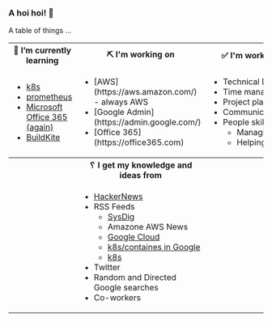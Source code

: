 ### A hoi hoi! 👋

A table of things ...

<table>
    <tr>
        <th>🌱 I’m currently learning</th>
        <th>⛏ I'm working on</th>
        <th>✅ I'm working to improve on</th>
    </tr>
    <tr>
        <td>
            <ul>
                <li><a href="https://kubernetes.io/">k8s</a></li>
                <li><a href="https://prometheus.io/">prometheus</a></li>
                <li><a href="https://office365.com">Microsoft Office 365 (again)</a></li>
                <li><a href="https://buildkite.com">BuildKite</a></li>
            </ul>
        </td>
        <td>
            <ul>
                <li>[AWS](https://aws.amazon.com/) - always AWS</li>
                <li>[Google Admin](https://admin.google.com/)</li>
                <li>[Office 365](https://office365.com)</li>
            </ul>
        </td>
        <td>
            <ul>
                <li>Technical Documentation</li>
                <li>Time management</li>
                <li>Project planning</li
                ><li>Communication</li>
                <li>People skills<ul>
                <li>Managing</li>
                <li>Helping/mentoring/coaching</li>
            </ul>
        </td>
    </tr>
    <tr>
        <th>&nbsp;</th>
        <th>␦ I get my knowledge and ideas from</th>
        <th>&nbsp;</th>
    </tr>
    <tr>
        <td>&nbsp;</td>
        <td>
            <ul>
                <li><a href="https://news.ycombinator.com/">HackerNews</a></li>
                <li>
                    RSS Feeds
                    <ul>
                        <li><a href="http://fetchrss.com/rss/5b4e9e358a93f8cc058b4567960404014.xml">SysDig</a></li>
                        <li><a href="https://aws.amazon.com/new/feed/"></a>Amazone AWS News</li>
                        <li><a href="https://cloudblog.withgoogle.com/rss/">Google Cloud</a></li>
                        <li><a href="https://cloudblog.withgoogle.com/products/containers-kubernetes/rss/">k8s/containes in Google</a></li>
                        <li><a href="https://kubernetes.io/feed.xml">k8s</a></li>
                    </ul>
                </li>
                <li>Twitter</li>
                <li>Random and Directed Google searches</li>
                <li>Co-workers</li>
            </ul>
        </td>
        <td>&nbsp;</td>
    </tr>
</table>
<!--
**pgmac/pgmac** is a ✨ _special_ ✨ repository because its `README.md` (this file) appears on your GitHub profile.

Here are some ideas to get you started:

- 😄 Pronouns: me/us
- 👯 I’m looking to collaborate on ...
- 🤔 I’m looking for help with ...
- 💬 Ask me about ...
- 📫 How to reach me: ...
- ⚡ Fun fact: ...
-->

### Articles I've added to my [GetPocket](https://getpocket.com/) list

* [Open Source Security Foundation (OpenSSF)](https://openssf.org/)
* [Focalboard: Open source alternative to Trello, Asana, and Notion](https://www.focalboard.com/)
* [security.txt: Proposed standard for defining security policies](https://securitytxt.org/)
* [Track your family calendar with a Raspberry Pi and a low-power display](https://opensource.com/article/21/3/family-calendar-raspberry-pi)
* [5 Steps to Successful DevOps Culture](https://devops.com/five-steps-to-successful-devops-culture/)
* [Sponsor authelia/authelia](https://github.com/authelia/authelia)
* [Testing HashiCorp Terraform](https://www.hashicorp.com/blog/testing-hashicorp-terraform)
* [www.supermicro.com - /wftp/driver/VGA/ASPEED/](https://www.supermicro.com/wdl/driver/VGA/ASPEED/)
* [Multi-User Dungeons (MUDs): What Are They? And How to Play](https://medium.com/@williamson.f93/multi-user-dungeons-muds-what-are-they-and-how-to-play-af3ec0f29f4a)
* [Rich](https://github.com/willmcgugan/rich)

### My Blog Posts

* [Windows Server Virtual Interface with a configured VLAN with a custom MAC](https://pgmac.net.au/technology/2019/12/23/windows-vlan.html)
* [The Source](https://pgmac.net.au/technology/2019/02/25/the-source.html)
* [AWS Internet access from a Private subnet](https://pgmac.net.au/technology/2018/09/03/aws-internet-private-subnets.html)
* [Quick SSL/TLS certificate check](https://pgmac.net.au/technology/2018/04/09/ssl-tls-check.html)
* [Think Feel Love Believe](https://pgmac.net.au/family/2017/11/03/think-feel-love-believe.html)
* [How-To extend a Logical Volume using LVM on Linux](https://pgmac.net.au/technology/2017/11/02/lmv-extend.html)
* [Manual cert-bot renewals for certificates hosted on a Sophos UTM](https://pgmac.net.au/technology/2017/08/30/cert-bot-renewal-sophos-utm.html)
* [History](https://pgmac.net.au/language/2017/08/19/history.html)
* [The hiccup cure](https://pgmac.net.au/no%20laughing%20matter/2017/05/28/the-hiccup-cure.html)
* [JVC Everio MOD files to MPG](https://pgmac.net.au/technology/2015/03/18/jvc-everio-mod-to-mpg.html)

### Things I'm star-ing

* [malwoverview](https://github.com/alexandreborges/malwoverview)
  Malwoverview is a first response tool used for threat hunting and offers intel information from Virus Total, Hybrid Analysis, URLHaus, Polyswarm, Malshare, Alien Vault, Malpedia, ThreatCrowd, Valhalla, Malware Bazaar, ThreatFox and it is able to scan Android devices against VT and HA.
* [wg-best-practices-os-developers](https://github.com/ossf/wg-best-practices-os-developers)
  The Best Practices for OSS Developers working group is dedicated to raising awareness and education of secure code best practices for open source developers.
* [aws-vault](https://github.com/99designs/aws-vault)
  A vault for securely storing and accessing AWS credentials in development environments
* [kspan](https://github.com/weaveworks-experiments/kspan)
  Turning Kubernetes Events into spans
* [Docker-OSX](https://github.com/sickcodes/Docker-OSX)
  Run Mac in a Docker! Run near native OSX-KVM in Docker! X11 Forwarding! CI/CD for OS X!
* [vim-clutch](https://github.com/alevchuk/vim-clutch)
  A hardware pedal for improved text editing in Vim
* [eks-rolling-update](https://github.com/hellofresh/eks-rolling-update)
  EKS Rolling Update is a utility for updating the launch configuration of worker nodes in an EKS cluster.
* [rumble](https://github.com/RumbleDB/rumble)
  ⛈️ Rumble 1.11.0 "Banyan Tree"🌳  for Apache Spark | Run queries on your large-scale, messy JSON-like data (JSON, text, CSV, Parquet, ROOT, AVRO, SVM...) | No install required (just a jar to download) | Declarative Machine Learning and more
* [cosmopolitan](https://github.com/jart/cosmopolitan)
  fast portable static native textmode containers
* [ghostwriter](https://github.com/wereturtle/ghostwriter)
  ghostwriter is a cross-platform, aesthetic, distraction-free Markdown editor.
* [3mux](https://github.com/aaronjanse/3mux)
  Terminal multiplexer inspired by i3
